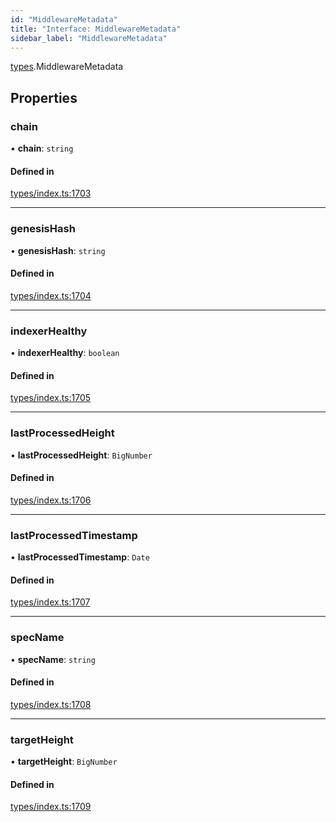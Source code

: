 ```yaml
---
id: "MiddlewareMetadata"
title: "Interface: MiddlewareMetadata"
sidebar_label: "MiddlewareMetadata"
---
```


[types](../../../modules/Types/Types.md).MiddlewareMetadata

## Properties

### chain

• **chain**: `string`

#### Defined in

[types/index.ts:1703](https://github.com/PolymeshAssociation/polymesh-sdk/blob/720afb69c/src/types/index.ts#L1703)

___

### genesisHash

• **genesisHash**: `string`

#### Defined in

[types/index.ts:1704](https://github.com/PolymeshAssociation/polymesh-sdk/blob/720afb69c/src/types/index.ts#L1704)

___

### indexerHealthy

• **indexerHealthy**: `boolean`

#### Defined in

[types/index.ts:1705](https://github.com/PolymeshAssociation/polymesh-sdk/blob/720afb69c/src/types/index.ts#L1705)

___

### lastProcessedHeight

• **lastProcessedHeight**: `BigNumber`

#### Defined in

[types/index.ts:1706](https://github.com/PolymeshAssociation/polymesh-sdk/blob/720afb69c/src/types/index.ts#L1706)

___

### lastProcessedTimestamp

• **lastProcessedTimestamp**: `Date`

#### Defined in

[types/index.ts:1707](https://github.com/PolymeshAssociation/polymesh-sdk/blob/720afb69c/src/types/index.ts#L1707)

___

### specName

• **specName**: `string`

#### Defined in

[types/index.ts:1708](https://github.com/PolymeshAssociation/polymesh-sdk/blob/720afb69c/src/types/index.ts#L1708)

___

### targetHeight

• **targetHeight**: `BigNumber`

#### Defined in

[types/index.ts:1709](https://github.com/PolymeshAssociation/polymesh-sdk/blob/720afb69c/src/types/index.ts#L1709)
